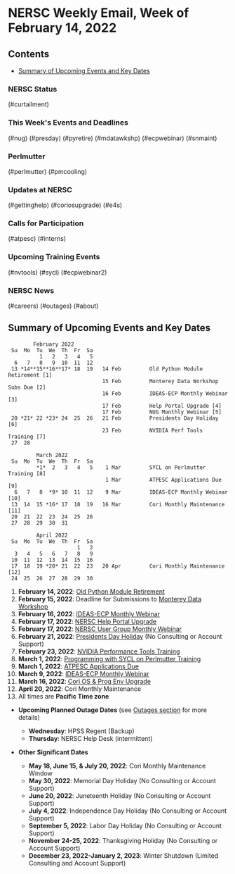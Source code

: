 # NERSC Weekly Email, Week of February 14, 2022 <a name="top"></a> #


## Contents ## 

- [Summary of Upcoming Events and Key Dates](#dates)

### NERSC Status

(#curtailment)

### This Week's Events and Deadlines

(#nug)
(#presday)
(#pyretire)
(#mdatawkshp)
(#ecpwebinar)
(#snmaint)

### Perlmutter

(#perlmutter)
(#pmcooling)

### Updates at NERSC 

(#gettinghelp)
(#coriosupgrade)
(#e4s)

### Calls for Participation

(#atpesc)
(#interns)

### Upcoming Training Events 

(#nvtools)
(#sycl)
(#ecpwebinar2)

### NERSC News 

(#careers)
(#outages)
(#about)

## Summary of Upcoming Events and Key Dates <a name="dates"/></a> ##

            February 2022
     Su  Mo  Tu  We  Th  Fr  Sa
              1   2   3   4   5
      6   7   8   9  10  11  12
     13 *14**15**16**17* 18  19   14 Feb         Old Python Module Retirement [1]
                                  15 Feb         Monterey Data Workshop Subs Due [2]
                                  16 Feb         IDEAS-ECP Monthly Webinar [3]
                                  17 Feb         Help Portal Upgrade [4]
                                  17 Feb         NUG Monthly Webinar [5]
     20 *21* 22 *23* 24  25  26   21 Feb         Presidents Day Holiday [6]
                                  23 Feb         NVIDIA Perf Tools Training [7]
     27  28  

             March 2022
     Su  Mo  Tu  We  Th  Fr  Sa
             *1*  2   3   4   5    1 Mar         SYCL on Perlmutter Training [8]
                                   1 Mar         ATPESC Applications Due [9]
      6   7   8  *9* 10  11  12    9 Mar         IDEAS-ECP Monthly Webinar [10]
     13  14  15 *16* 17  18  19   16 Mar         Cori Monthly Maintenance [11]
     20  21  22  23  24  25  26   
     27  28  29  30  31

             April 2022
     Su  Mo  Tu  We  Th  Fr  Sa
                          1   2
      3   4   5   6   7   8   9
     10  11  12  13  14  15  16
     17  18  19 *20* 21  22  23   20 Apr         Cori Monthly Maintenance [12]
     24  25  26  27  28  29  30


1. **February 14, 2022**: [Old Python Module Retirement](#pyretire)
2. **February 15, 2022**: Deadline for Submissions to [Monterey Data Workshop](#mdatawkshp)
3. **February 16, 2022**: [IDEAS-ECP Monthly Webinar](#ecpwebinar)
4. **February 17, 2022**: [NERSC Help Portal Upgrade](#snmaint)
5. **February 17, 2022**: [NERSC User Group Monthly Webinar](#nug)
6. **February 21, 2022**: [Presidents Day Holiday](#presday) (No Consulting or Account Support)
7. **February 23, 2022**: [NVIDIA Performance Tools Training](#nvtools)
8. **March 1, 2022**: [Programming with SYCL on Perlmutter Training](#sycl)
9. **March 1, 2022**: [ATPESC Applications Due](#atpesc)
10. **March 9, 2022**: [IDEAS-ECP Monthly Webinar](#ecpwebinar2)
11. **March 16, 2022**: [Cori OS & Prog Env Upgrade](#coriosupgrade)
12. **April 20, 2022**: Cori Monthly Maintenance
13. All times are **Pacific Time zone**

- **Upcoming Planned Outage Dates** (see [Outages section](#outages) for more 
details)
    - **Wednesday**: HPSS Regent (Backup)
    - **Thursday**: NERSC Help Desk (intermittent) 

- **Other Significant Dates**
    - **May 18, June 15, & July 20, 2022**: Cori Monthly Maintenance Window
    - **May 30, 2022**: Memorial Day Holiday (No Consulting or Account Support)
    - **June 20, 2022**: Juneteenth Holiday (No Consulting or Account Support)
    - **July 4, 2022**: Independence Day Holiday (No Consulting or Account Support)
    - **September 5, 2022**: Labor Day Holiday (No Consulting or Account Support)
    - **November 24-25, 2022**: Thanksgiving Holiday (No Consulting or Account Support)
    - **December 23, 2022-January 2, 2023**: Winter Shutdown (Limited Consulting and Account Support)

